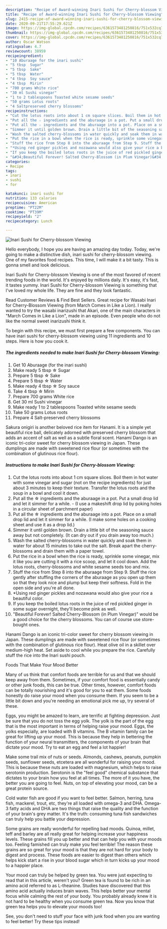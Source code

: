 ```yaml
---
description: "Recipe of Award-winning Inari Sushi for Cherry-blossom Viewing"
title: "Recipe of Award-winning Inari Sushi for Cherry-blossom Viewing"
slug: 2415-recipe-of-award-winning-inari-sushi-for-cherry-blossom-viewing
date: 2020-09-21T17:55:29.621Z
image: https://img-global.cpcdn.com/recipes/6361573481250816/751x532cq70/inari-sushi-for-cherry-blossom-viewing-recipe-main-photo.jpg
thumbnail: https://img-global.cpcdn.com/recipes/6361573481250816/751x532cq70/inari-sushi-for-cherry-blossom-viewing-recipe-main-photo.jpg
cover: https://img-global.cpcdn.com/recipes/6361573481250816/751x532cq70/inari-sushi-for-cherry-blossom-viewing-recipe-main-photo.jpg
author: Oscar Watson
ratingvalue: 4.7
reviewcount: 38959
recipeingredient:
- "10 Aburaage for the inari sushi"
- "5 tbsp  Sugar"
- "5 tbsp  Sake"
- "5 tbsp  Water"
- "4 tbsp  Soy sauce"
- "4 tbsp  Mirin"
- "700 grams White rice"
- "30 ml Sushi vinegar"
- "1 to 2 tablespoons Toasted white sesame seeds"
- "50 grams Lotus roots"
- "4 Saltpreserved cherry blossoms"
recipeinstructions:
- "Cut the lotus roots into about 1 cm square slices. Boil them in hot water with some vinegar and sugar (not on the recipe ingredients) for just about 3 minutes to keep their texture. Transfer the lotus roots and the soup in a bowl and cool it down."
- "Put all the ☆ ingredients and the aburaage in a pot. Put a small drop lid  and let it simmer for a while.  (I use a makeshift drop lid by poking holes in a circular sheet of parchment paper)"
- "Put all the ☆ ingredients and the aburaage into a pot. Place on a small drop lid  and let it simmer for a while. (I make some holes on a cooking sheet and use it as a drop lid.)"
- "Simmer it until golden brown. Drain a little bit of the seasoning sauce away but not completely. (It can dry out if you drain away too much.)"
- "Wash the salted cherry-blossoms in water quickly and soak them in water for about 15 minutes to take out the salt. Break apart the cherry-blossoms and drain them with a paper towel."
- "Put the rice in a bowl when the rice is ready, sprinkle some vinegar, mix it like you are cutting it with a rice scoop, and let it cool down. Add the lotus roots, cherry-blossoms and white sesame seeds too and mix."
- "Stuff the rice from Step 8 into the aburaage from Step 9. Stuff the rice gently after stuffing the corners of the aburaage as you open up them so that they look nice and plump but keep their softness. Fold in the open side and you&#39;re all done."
- "*Using red ginger pickles and nozawana would also give your rice a beautiful color."
- "If you keep the boiled lotus roots in the juice of red pickled ginger in some sugar overnight, they&#39;ll become pink as well."
- "&#34;Beautiful Forever! Salted Cherry-Blossom (in Plum Vinegar)&#34; would be a good choice for the cherry blossoms. You can of course use store-bought ones."
categories:
- Recipe
tags:
- inari
- sushi
- for

katakunci: inari sushi for 
nutrition: 133 calories
recipecuisine: American
preptime: "PT22M"
cooktime: "PT39M"
recipeyield: "2"
recipecategory: Lunch

---
```



![Inari Sushi for Cherry-blossom Viewing](https://img-global.cpcdn.com/recipes/6361573481250816/751x532cq70/inari-sushi-for-cherry-blossom-viewing-recipe-main-photo.jpg)

Hello everybody, I hope you are having an amazing day today. Today, we're going to make a distinctive dish, inari sushi for cherry-blossom viewing. One of my favorites food recipes. This time, I will make it a bit tasty. This is gonna smell and look delicious.

Inari Sushi for Cherry-blossom Viewing is one of the most favored of recent trending foods in the world. It's enjoyed by millions daily. It's easy, it's fast, it tastes yummy. Inari Sushi for Cherry-blossom Viewing is something that I've loved my whole life. They are fine and they look fantastic.

Read Customer Reviews &amp; Find Best Sellers. Great recipe for Wasabi Inari for Cherry-Blossom Viewing (from March Comes in Like a Lion). I really wanted to try the wasabi inarizushi that Akari, one of the main characters in &#34;March Comes in Like a Lion&#34;, made in an episode. Even people who do not like the normal sweet inarizushi think it.


To begin with this recipe, we must first prepare a few components. You can have inari sushi for cherry-blossom viewing using 11 ingredients and 10 steps. Here is how you cook it.

<!--inarticleads1-->

##### The ingredients needed to make Inari Sushi for Cherry-blossom Viewing:

1. Get 10 Aburaage (for the inari sushi)
1. Make ready 5 tbsp ☆ Sugar
1. Prepare 5 tbsp ☆ Sake
1. Prepare 5 tbsp ☆ Water
1. Make ready 4 tbsp ☆ Soy sauce
1. Take 4 tbsp ☆ Mirin
1. Prepare 700 grams White rice
1. Get 30 ml Sushi vinegar
1. Make ready 1 to 2 tablespoons Toasted white sesame seeds
1. Take 50 grams Lotus roots
1. Prepare 4 Salt-preserved cherry blossoms


Sakura onigiri is another beloved rice item for Hanami. It is a simple yet beautiful rice ball, delicately adorned with preserved cherry blossom that adds an accent of salt as well as a subtle floral scent. Hanami Dango is an iconic tri-color sweet for cherry blossom viewing in Japan. These dumplings are made with sweetened rice flour (or sometimes with the combination of glutinous rice flour). 

<!--inarticleads2-->

##### Instructions to make Inari Sushi for Cherry-blossom Viewing:

1. Cut the lotus roots into about 1 cm square slices. Boil them in hot water with some vinegar and sugar (not on the recipe ingredients) for just about 3 minutes to keep their texture. Transfer the lotus roots and the soup in a bowl and cool it down.
1. Put all the ☆ ingredients and the aburaage in a pot. Put a small drop lid  and let it simmer for a while. -  (I use a makeshift drop lid by poking holes in a circular sheet of parchment paper)
1. Put all the ☆ ingredients and the aburaage into a pot. Place on a small drop lid  and let it simmer for a while. (I make some holes on a cooking sheet and use it as a drop lid.)
1. Simmer it until golden brown. Drain a little bit of the seasoning sauce away but not completely. (It can dry out if you drain away too much.)
1. Wash the salted cherry-blossoms in water quickly and soak them in water for about 15 minutes to take out the salt. Break apart the cherry-blossoms and drain them with a paper towel.
1. Put the rice in a bowl when the rice is ready, sprinkle some vinegar, mix it like you are cutting it with a rice scoop, and let it cool down. Add the lotus roots, cherry-blossoms and white sesame seeds too and mix.
1. Stuff the rice from Step 8 into the aburaage from Step 9. Stuff the rice gently after stuffing the corners of the aburaage as you open up them so that they look nice and plump but keep their softness. Fold in the open side and you&#39;re all done.
1. *Using red ginger pickles and nozawana would also give your rice a beautiful color.
1. If you keep the boiled lotus roots in the juice of red pickled ginger in some sugar overnight, they&#39;ll become pink as well.
1. &#34;Beautiful Forever! Salted Cherry-Blossom (in Plum Vinegar)&#34; would be a good choice for the cherry blossoms. You can of course use store-bought ones.


Hanami Dango is an iconic tri-color sweet for cherry blossom viewing in Japan. These dumplings are made with sweetened rice flour (or sometimes with the combination of glutinous rice flour). Heat olive oil in a skillet over medium-high heat. Set aside to cool while you prepare the rice. Carefully stuff the rice into the Inari sushi pouch. 

Foods That Make Your Mood Better


Many of us think that comfort foods are terrible for us and that we should keep away from them. Sometimes, if your comfort food is essentially candy or other junk foods, this can be true. Other times, however, comfort foods can be totally nourishing and it's good for you to eat them. Some foods honestly do raise your mood when you consume them. If you seem to be a little bit down and you're needing an emotional pick me up, try several of these.

Eggs, you might be amazed to learn, are terrific at fighting depression. Just be sure that you do not toss the egg yolk. The yolk is the part of the egg that is the most important in terms of helping raise your mood. Eggs, the yolks especially, are loaded with B vitamins. The B vitamin family can be great for lifting up your mood. This is because they help in bettering the function of your neural transmitters, the components of your brain that dictate your mood. Try to eat an egg and feel a lot happier!

Make some trail mix of nuts or seeds. Almonds, cashews, peanuts, pumpkin seeds, sunflower seeds, etcetera are all wonderful for raising your mood. This is because these nuts are loaded with magnesium, which helps to raise serotonin production. Serotonin is the "feel good" chemical substance that dictates to your brain how you feel at all times. The more of it you have, the better you are going to feel. Nuts, on top of elevating your mood, can be a great protein source.

Cold water fish are good if you want to feel better. Salmon, herring, tuna fish, mackerel, trout, etc, they're all loaded with omega-3 and DHA. Omega-3 fatty acids and DHA are two things that raise the quality and the function of your brain's grey matter. It's the truth: consuming tuna fish sandwiches can truly help you battle your depression. 

Some grains are really wonderful for repelling bad moods. Quinoa, millet, teff and barley are all really great for helping increase your happiness levels. These grains fill you up better and that can help you with your moods too. Feeling famished can truly make you feel terrible! The reason these grains are so great for your mood is that they are not hard for your body to digest and process. These foods are easier to digest than others which helps kick start a rise in your blood sugar which in turn kicks up your mood to a happier place.

Your mood can truly be helped by green tea. You were just expecting to read that in this article, weren't you? Green tea is found to be rich in an amino acid referred to as L-theanine. Studies have discovered that this amino acid actually induces brain waves. This helps better your mental focus while calming the rest of your body. You probably already knew it is not hard to be healthy when you consume green tea. Now you know that green tea helps you to elevate your moods too!

See, you don't need to stuff your face with junk food when you are wanting to feel better! Try  these tips  instead!

